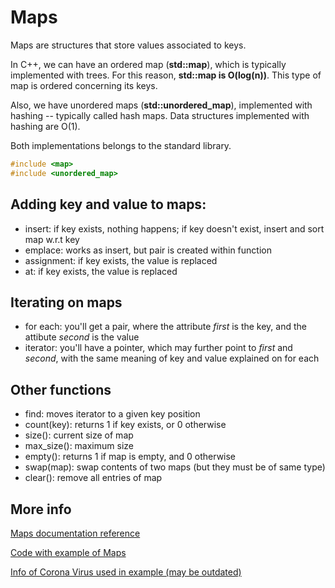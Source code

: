 # Maps

Maps are structures that store values associated to keys.

In C++, we can have an ordered map (**std::map**), which is typically implemented with trees.
For this reason, **std::map is O(log(n))**.
This type of map is ordered concerning its keys.

Also, we have unordered maps (**std::unordered_map**), implemented with hashing -- typically called hash maps.
Data structures implemented with hashing are O(1).

Both implementations belongs to the standard library.

```cpp
#include <map>
#include <unordered_map>
```

## Adding key and value to maps:

- insert: if key exists, nothing happens; if key doesn't exist, insert and sort map w.r.t key
- emplace: works as insert, but pair is created within function
- assignment: if key exists, the value is replaced
- at: if key exists, the value is replaced

## Iterating on maps

- for each: you'll get a pair, where the attribute *first* is the key, and the attibute *second* is the value
- iterator: you'll have a pointer, which may further point to *first* and *second*, with the same meaning of key and value explained on for each

## Other functions

- find: moves iterator to a given key position
- count(key): returns 1 if key exists, or 0 otherwise
- size(): current size of map
- max_size(): maximum size
- empty(): returns 1 if map is empty, and 0 otherwise
- swap(map): swap contents of two maps (but they must be of same type)
- clear(): remove all entries of map

## More info

[Maps documentation reference](http://www.cplusplus.com/reference/map/map/)

[Code with example of Maps](source/Maps.cpp)

[Info of Corona Virus used in example (may be outdated)](https://www.worldometers.info/coronavirus/)
